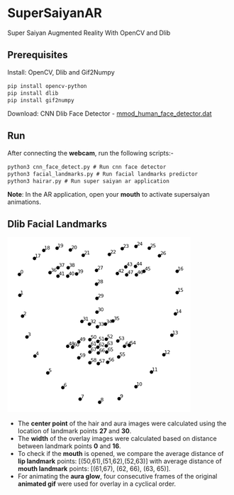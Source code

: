 # SuperSaiyanAR
Super Saiyan Augmented Reality With OpenCV and Dlib

## Prerequisites

Install: OpenCV,  Dlib and Gif2Numpy

```
pip install opencv-python
pip install dlib 
pip install gif2numpy
```

Download: CNN Dlib Face Detector - [mmod_human_face_detector.dat](http://dlib.net/files/mmod_human_face_detector.dat.bz2)

## Run

After connecting the **webcam**, run the following scripts:-

```
python3 cnn_face_detect.py # Run cnn face detector
python3 facial_landmarks.py # Run facial landmarks predictor
python3 hairar.py # Run super saiyan ar application
```

**Note**: In the AR application, open your **mouth** to activate supersaiyan animations.

## Dlib Facial Landmarks

![Screenshot](dlib_facial_landmarks.png)

* The **center point** of the hair and aura images were calculated using the location of  landmark points **27** and **30**.
* The **width** of the overlay images were calculated based on distance between landmark points **0** and **16**.
* To check if the **mouth** is opened, we compare the average distance of **lip landmark** points: [(50,61),(51,62),(52,63)]
with average distance of **mouth landmark** points: [(61,67), (62, 66), (63, 65)].
* For animating the **aura glow**, four consecutive frames of the original **animated gif** were used for overlay in a cyclical order.
